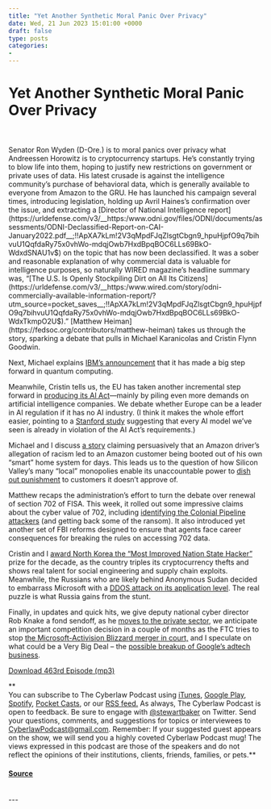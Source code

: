 ```yaml
---
title: "Yet Another Synthetic Moral Panic Over Privacy"
date: Wed, 21 Jun 2023 15:01:00 +0000
draft: false
type: posts
categories: 
- 
---
```

# Yet Another Synthetic Moral Panic Over Privacy

<br/>

<br/>
Senator Ron Wyden (D-Ore.) is to moral panics over privacy what Andreessen Horowitz is to cryptocurrency startups. He’s constantly trying to blow life into them, hoping to justify new restrictions on government or private uses of data. His latest crusade is against the intelligence community’s purchase of behavioral data, which is generally available to everyone from Amazon to the GRU. He has launched his campaign several times, introducing legislation, holding up Avril Haines’s confirmation over the issue, and extracting a [Director of National Intelligence report](https://urldefense.com/v3/__https:/www.odni.gov/files/ODNI/documents/assessments/ODNI-Declassified-Report-on-CAI-January2022.pdf__;!!ApXA7kLm!2V3qMpdFJqZlsgtCbgn9_hpuHjpfO9q7bihvuU1QqfdaRy75x0vhWo-mdqjOwb7HxdBpqBOC6LLs69BkO-WdxdSNAU1v$) on the topic that has now been declassified. It was a sober and reasonable explanation of why commercial data is valuable for intelligence purposes, so naturally WIRED magazine’s headline summary was, “[The U.S. Is Openly Stockpiling Dirt on All Its Citizens](https://urldefense.com/v3/__https:/www.wired.com/story/odni-commercially-available-information-report/?utm_source=pocket_saves__;!!ApXA7kLm!2V3qMpdFJqZlsgtCbgn9_hpuHjpfO9q7bihvuU1QqfdaRy75x0vhWo-mdqjOwb7HxdBpqBOC6LLs69BkO-WdxTkmpO2U$).” [Matthew Heiman](https://fedsoc.org/contributors/matthew-heiman) takes us through the story, sparking a debate that pulls in Michael Karanicolas and Cristin Flynn Goodwin.

Next, Michael explains [IBM’s announcement](https://urldefense.com/v3/__https:/www.nytimes.com/2023/06/14/science/ibm-quantum-computing.html?action=click&module=Well&pgtype=Homepage&section=Science&utm_source=pocket_saves__;!!ApXA7kLm!2V3qMpdFJqZlsgtCbgn9_hpuHjpfO9q7bihvuU1QqfdaRy75x0vhWo-mdqjOwb7HxdBpqBOC6LLs69BkO-WdxcXPdWM8$) that it has made a big step forward in quantum computing. 

Meanwhile, Cristin tells us, the EU has taken another incremental step forward in [producing its AI Act](https://urldefense.com/v3/__https:/www.nytimes.com/2023/06/14/technology/europe-ai-regulation.html?action=click&module=Well&pgtype=Homepage&section=Technology&utm_source=pocket_saves__;!!ApXA7kLm!2V3qMpdFJqZlsgtCbgn9_hpuHjpfO9q7bihvuU1QqfdaRy75x0vhWo-mdqjOwb7HxdBpqBOC6LLs69BkO-Wdxbhk2QPT$)—mainly by piling even more demands on artificial intelligence companies. We debate whether Europe can be a leader in AI regulation if it has no AI industry. (I think it makes the whole effort easier, pointing to a [Stanford study](https://urldefense.com/v3/__https:/crfm.stanford.edu/2023/06/15/eu-ai-act.html?utm_source=pocket_saves__;!!ApXA7kLm!2V3qMpdFJqZlsgtCbgn9_hpuHjpfO9q7bihvuU1QqfdaRy75x0vhWo-mdqjOwb7HxdBpqBOC6LLs69BkO-WdxTx4qjpn$) suggesting that every AI model we’ve seen is already in violation of the AI Act’s requirements.)

Michael and I discuss [a story](https://urldefense.com/v3/__https:/medium.com/@bjax_/a-tale-of-unwanted-disruption-my-week-without-amazon-df1074e3818b__;!!ApXA7kLm!2V3qMpdFJqZlsgtCbgn9_hpuHjpfO9q7bihvuU1QqfdaRy75x0vhWo-mdqjOwb7HxdBpqBOC6LLs69BkO-WdxV61R6mN$) claiming persuasively that an Amazon driver’s allegation of racism led to an Amazon customer being booted out of his own “smart” home system for days. This leads us to the question of how Silicon Valley’s many “local” monopolies enable its unaccountable power to [dish out punishment](https://urldefense.com/v3/__https:/reason.com/volokh/2023/06/17/smart-home-system-home-system-that-amazon-can-mess-with-if-it-doesnt-like-what-you-say/__;!!ApXA7kLm!2x81hakMILjfPMZaYV8IJD0_em-6-aPDlsfSXZEl_VYxGVnkIsYtbOGdOCbMCT_pH2Tv4_HFWKV5i2YKv0dXFDAO$) to customers it doesn’t approve of.

Matthew recaps the administration’s effort to turn the debate over renewal of section 702 of FISA. This week, it rolled out some impressive claims about the cyber value of 702, including [identifying the Colonial Pipeline attackers](https://urldefense.com/v3/__https:/therecord.media/colonial-pipeline-hack-section-702-surveillance-fbi?utm_source=pocket_saves__;!!ApXA7kLm!2V3qMpdFJqZlsgtCbgn9_hpuHjpfO9q7bihvuU1QqfdaRy75x0vhWo-mdqjOwb7HxdBpqBOC6LLs69BkO-WdxVKTjPwH$) (and getting back some of the ransom). It also introduced yet another set of FBI reforms designed to ensure that agents face career consequences for breaking the rules on accessing 702 data. 

Cristin and I [award North Korea the “Most Improved Nation State Hacker”](https://urldefense.com/v3/__https:/www.wsj.com/articles/how-north-koreas-hacker-army-stole-3-billion-in-crypto-funding-nuclear-program-d6fe8782?mod=hp_lead_pos5&utm_source=pocket_saves__;!!ApXA7kLm!2V3qMpdFJqZlsgtCbgn9_hpuHjpfO9q7bihvuU1QqfdaRy75x0vhWo-mdqjOwb7HxdBpqBOC6LLs69BkO-WdxYKO98oe$) prize for the decade, as the country triples its cryptocurrency thefts and shows real talent for social engineering and supply chain exploits. Meanwhile, the Russians who are likely behind Anonymous Sudan decided to embarrass Microsoft with a [DDOS attack on its application level](https://urldefense.com/v3/__https:/msrc.microsoft.com/blog/2023/06/microsoft-response-to-layer-7-distributed-denial-of-service-ddos-attacks/?utm_source=pocket_saves__;!!ApXA7kLm!2V3qMpdFJqZlsgtCbgn9_hpuHjpfO9q7bihvuU1QqfdaRy75x0vhWo-mdqjOwb7HxdBpqBOC6LLs69BkO-WdxWK1VqoU$). The real puzzle is what Russia gains from the stunt. 

Finally, in updates and quick hits, we give deputy national cyber director Rob Knake a fond sendoff, as he [moves to the private sector](https://urldefense.com/v3/__https:/therecord.media/white-house-oncd-cyber-official-rob-knake-to-depart-national-cyber-strategy?utm_source=pocket_saves__;!!ApXA7kLm!2V3qMpdFJqZlsgtCbgn9_hpuHjpfO9q7bihvuU1QqfdaRy75x0vhWo-mdqjOwb7HxdBpqBOC6LLs69BkO-WdxRktyjHn$), we anticipate an important competition decision in a couple of months as the FTC tries to stop [the Microsoft-Activision Blizzard merger in court,](https://urldefense.com/v3/__https:/www.theverge.com/2023/6/13/23760192/microsoft-activision-blizzard-tro-granted-ftc-injunction__;!!ApXA7kLm!2V3qMpdFJqZlsgtCbgn9_hpuHjpfO9q7bihvuU1QqfdaRy75x0vhWo-mdqjOwb7HxdBpqBOC6LLs69BkO-WdxZDVKwNt$) and I speculate on what could be a Very Big Deal – the [possible breakup of Google’s adtech business](https://urldefense.com/v3/__https:/www.theverge.com/2023/6/14/23759094/european-commission-google-antitrust-advertising-market-antitrust__;!!ApXA7kLm!2V3qMpdFJqZlsgtCbgn9_hpuHjpfO9q7bihvuU1QqfdaRy75x0vhWo-mdqjOwb7HxdBpqBOC6LLs69BkO-WdxX8SAY7Z$).

[Download 463rd Episode (mp3)](https://www.steptoe.com/podcasts/TheCyberlawPodcast-463.mp3)

**  
You can subscribe to The Cyberlaw Podcast using [iTunes](https://itunes.apple.com/us/podcast/steptoe-cyberlaw-podcast/id830593115?mt=2), [Google Play](https://play.google.com/music/listen#/ps/Ikx2d2ncjvw6zuoq3zh4qp2i7qu), [Spotify](https://open.spotify.com/show/3Co2wdTUaZr4Xqnlxs4soG), [Pocket Casts](http://pcasts.in/steptoe), or our [RSS feed.](http://www.steptoe.com/feed-Cyberlaw.rss) As always, The Cyberlaw Podcast is open to feedback. Be sure to engage with [@stewartbaker](https://twitter.com/stewartbaker) on Twitter. Send your questions, comments, and suggestions for topics or interviewees to [CyberlawPodcast@gmail.com](mailto:CyberlawPodcast@gmail.com). Remember: If your suggested guest appears on the show, we will send you a highly coveted Cyberlaw Podcast mug! The views expressed in this podcast are those of the speakers and do not reflect the opinions of their institutions, clients, friends, families, or pets.**

#### [Source](https://sites.libsyn.com/52286/yet-another-synthetic-moral-panic-over-privacy)

<br/>
---
